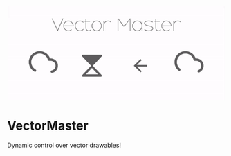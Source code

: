 <div align="center">
  <img src="/screens/cover_2.gif" width="600"/>
</div>

# VectorMaster
Dynamic control over vector drawables!
